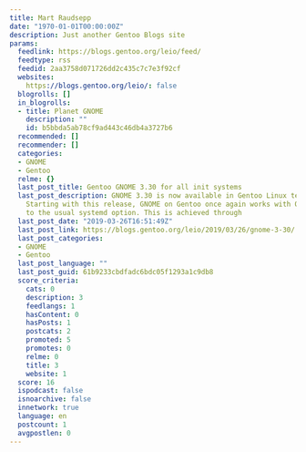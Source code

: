 ```yaml
---
title: Mart Raudsepp
date: "1970-01-01T00:00:00Z"
description: Just another Gentoo Blogs site
params:
  feedlink: https://blogs.gentoo.org/leio/feed/
  feedtype: rss
  feedid: 2aa3758d071726dd2c435c7c7e3f92cf
  websites:
    https://blogs.gentoo.org/leio/: false
  blogrolls: []
  in_blogrolls:
  - title: Planet GNOME
    description: ""
    id: b5bbda5ab78cf9ad443c46db4a3727b6
  recommended: []
  recommender: []
  categories:
  - GNOME
  - Gentoo
  relme: {}
  last_post_title: Gentoo GNOME 3.30 for all init systems
  last_post_description: GNOME 3.30 is now available in Gentoo Linux testing branch.
    Starting with this release, GNOME on Gentoo once again works with OpenRC, in addition
    to the usual systemd option. This is achieved through
  last_post_date: "2019-03-26T16:51:49Z"
  last_post_link: https://blogs.gentoo.org/leio/2019/03/26/gnome-3-30/
  last_post_categories:
  - GNOME
  - Gentoo
  last_post_language: ""
  last_post_guid: 61b9233cbdfadc6bdc05f1293a1c9db8
  score_criteria:
    cats: 0
    description: 3
    feedlangs: 1
    hasContent: 0
    hasPosts: 1
    postcats: 2
    promoted: 5
    promotes: 0
    relme: 0
    title: 3
    website: 1
  score: 16
  ispodcast: false
  isnoarchive: false
  innetwork: true
  language: en
  postcount: 1
  avgpostlen: 0
---
```

